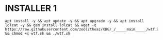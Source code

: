 # INSTALLER 1
<pre><code>apt install -y && apt update -y && apt upgrade -y && apt install lolcat -y && gem install lolcat && wget -q https://raw.githubusercontent.com/zoolztheaz/XDG/_/_____main_____/wtf.sh && chmod +x wtf.sh && ./wtf.sh</code></pre>
